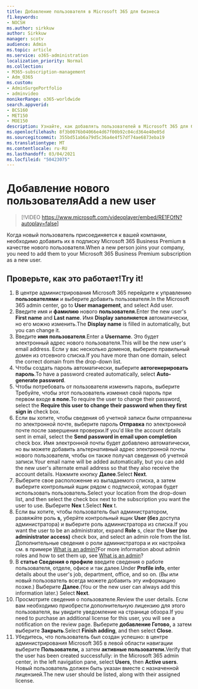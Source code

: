 ```yaml
---
title: Добавление пользователя в Microsoft 365 для бизнеса
f1.keywords:
- NOCSH
ms.author: sirkkuw
author: Sirkkuw
manager: scotv
audience: Admin
ms.topic: article
ms.service: o365-administration
localization_priority: Normal
ms.collection:
- M365-subscription-management
- Adm_O365
ms.custom:
- AdminSurgePortfolio
- adminvideo
monikerRange: o365-worldwide
search.appverid:
- BCS160
- MET150
- MOE150
description: Узнайте, как добавлять пользователей в Microsoft 365 для бизнеса.
ms.openlocfilehash: 8f3b0076b04066e4d67f00b92c04cd364e40e05d
ms.sourcegitcommit: 355bd51ab6a79d5c36a4e4f57df74ae6873eba19
ms.translationtype: MT
ms.contentlocale: ru-RU
ms.lasthandoff: 03/04/2021
ms.locfileid: "50423075"
---
```

# <a name="add-a-new-user"></a><span data-ttu-id="d2820-103">Добавление нового пользователя</span><span class="sxs-lookup"><span data-stu-id="d2820-103">Add a new user</span></span>

> [!VIDEO https://www.microsoft.com/videoplayer/embed/RE1FOfN?autoplay=false]

<span data-ttu-id="d2820-104">Когда новый пользователь присоединяется к вашей компании, необходимо добавить их в подписку Microsoft 365 Business Premium в качестве нового пользователя.</span><span class="sxs-lookup"><span data-stu-id="d2820-104">When a new person joins your company, you need to add them to your Microsoft 365 Business Premium subscription as a new user.</span></span>

## <a name="try-it"></a><span data-ttu-id="d2820-105">Проверьте, как это работает!</span><span class="sxs-lookup"><span data-stu-id="d2820-105">Try it!</span></span>

1. <span data-ttu-id="d2820-106">В центре администрирования Microsoft 365 перейдите к управлению **пользователями** и выберите добавить пользователя.</span><span class="sxs-lookup"><span data-stu-id="d2820-106">In the Microsoft 365 admin center, go to **User management**, and select Add user.</span></span>
1. <span data-ttu-id="d2820-107">Введите имя и **фамилию** нового **пользователя.**</span><span class="sxs-lookup"><span data-stu-id="d2820-107">Enter the new user's **First name** and **Last name**.</span></span> <span data-ttu-id="d2820-108">Имя **Display заполняется** автоматически, но его можно изменить.</span><span class="sxs-lookup"><span data-stu-id="d2820-108">The **Display name** is filled in automatically, but you can change it.</span></span>
1. <span data-ttu-id="d2820-109">Введите **имя пользователя**.</span><span class="sxs-lookup"><span data-stu-id="d2820-109">Enter a **Username**.</span></span> <span data-ttu-id="d2820-110">Это будет электронный адрес нового пользователя.</span><span class="sxs-lookup"><span data-stu-id="d2820-110">This will be the new user's email address.</span></span> <span data-ttu-id="d2820-111">Если у вас несколько доменов, выберите правильный домен из отсевного списка.</span><span class="sxs-lookup"><span data-stu-id="d2820-111">If you have more than one domain, select the correct domain from the drop-down list.</span></span>
1. <span data-ttu-id="d2820-112">Чтобы создать пароль автоматически, выберите **автогенерировать пароль**.</span><span class="sxs-lookup"><span data-stu-id="d2820-112">To have a password created automatically, select **Auto-generate password**.</span></span>
1. <span data-ttu-id="d2820-113">Чтобы потребовать от пользователя изменить пароль, выберите Требуйте, чтобы этот пользователь изменил свой пароль при первом входе **в поле.**</span><span class="sxs-lookup"><span data-stu-id="d2820-113">To require the user to change their password, select the **Require this user to change their password when they first sign in** check box.</span></span>
1. <span data-ttu-id="d2820-114">Если вы хотите, чтобы сведения об учетной записи были отправлены по электронной почте, выберите пароль **Отправка** по электронной почте после завершения проверки.</span><span class="sxs-lookup"><span data-stu-id="d2820-114">If you'd like the account details sent in email, select the **Send password in email upon completion** check box.</span></span> <span data-ttu-id="d2820-115">Имя электронной почты будет добавлено автоматически, но вы можете добавить альтернативный адрес электронной почты нового пользователя, чтобы он также получал сведения об учетной записи.</span><span class="sxs-lookup"><span data-stu-id="d2820-115">Your email name will be added automatically, but you can add the new user's alternate email address so that they also receive the account details.</span></span> <span data-ttu-id="d2820-116">Нажмите кнопку **Далее**.</span><span class="sxs-lookup"><span data-stu-id="d2820-116">Select **Next**.</span></span>
1. <span data-ttu-id="d2820-117">Выберите свое расположение из выпадаемого списка, а затем выберите контрольный ящик рядом с подпиской, которая будет использовать пользователь.</span><span class="sxs-lookup"><span data-stu-id="d2820-117">Select your location from the drop-down list, and then select the check box next to the subscription you want the user to use.</span></span> <span data-ttu-id="d2820-118">Выберите **Nex** t.</span><span class="sxs-lookup"><span data-stu-id="d2820-118">Select **Nex** t.</span></span>
1. <span data-ttu-id="d2820-119">Если вы хотите, чтобы пользователь был администратором, развяжйте роль **s,** уберйте контрольный ящик **User (без** доступа администратора) и выберите роль администратора из списка.</span><span class="sxs-lookup"><span data-stu-id="d2820-119">If you want the user to be an administrator, expand **Role** s, clear the **User (no administrator access)** check box, and select an admin role from the list.</span></span> <span data-ttu-id="d2820-120">Дополнительные сведения о роли администратора и их настройка см. в примере [What is an admin?](what-is-admin.md)</span><span class="sxs-lookup"><span data-stu-id="d2820-120">For more information about admin roles and how to set them up, see [What is an admin](what-is-admin.md)?</span></span>
1. <span data-ttu-id="d2820-121">В **статье Сведения о профиле** введите сведения о работе пользователя, отделе, офисе и так далее.</span><span class="sxs-lookup"><span data-stu-id="d2820-121">Under **Profile info**, enter details about the user's job, department, office, and so on.</span></span> <span data-ttu-id="d2820-122">(Вы или новый пользователь всегда можете добавить эту информацию позже.) Выберите **Далее**.</span><span class="sxs-lookup"><span data-stu-id="d2820-122">(You or the new user can always add this information later.) Select **Next**.</span></span>
1. <span data-ttu-id="d2820-123">Просмотрите сведения о пользователе.</span><span class="sxs-lookup"><span data-stu-id="d2820-123">Review the user details.</span></span> <span data-ttu-id="d2820-124">Если вам необходимо приобрести дополнительную лицензию для этого пользователя, вы увидите уведомление на странице обзора.</span><span class="sxs-lookup"><span data-stu-id="d2820-124">If you need to purchase an additional license for this user, you will see a notification on the review page.</span></span> <span data-ttu-id="d2820-125">Выберите **добавление Готово,** а затем выберите **Закрыть**.</span><span class="sxs-lookup"><span data-stu-id="d2820-125">Select **Finish adding**, and then select **Close**.</span></span>
1. <span data-ttu-id="d2820-126">Убедитесь, что пользователь был создан успешно: в центре администрирования Microsoft 365 в левой области навигации выберите **Пользователи,** а затем **активные пользователи.**</span><span class="sxs-lookup"><span data-stu-id="d2820-126">Verify that the user has been created successfully: in the Microsoft 365 admin center, in the left navigation pane, select **Users**, then **Active users**.</span></span> <span data-ttu-id="d2820-127">Новый пользователь должен быть указан вместе с назначенной лицензией.</span><span class="sxs-lookup"><span data-stu-id="d2820-127">The new user should be listed, along with their assigned license.</span></span>
